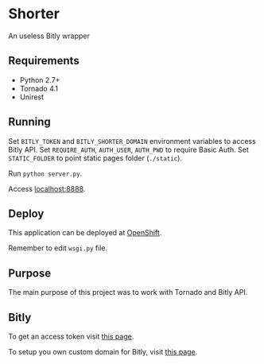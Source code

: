 # Shorter

An useless Bitly wrapper

## Requirements

- Python 2.7+
- Tornado 4.1
- Unirest

## Running

Set `BITLY_TOKEN` and `BITLY_SHORTER_DOMAIN` environment variables to access Bitly API.
Set `REQUIRE_AUTH`, `AUTH_USER`, `AUTH_PWD` to require Basic Auth.
Set `STATIC_FOLDER` to point static pages folder (`./static`).

Run `python server.py`.

Access [localhost:8888](http://localhost:8888).

## Deploy

This application can be deployed at [OpenShift](https://www.openshift.com/).

Remember to edit `wsgi.py` file.

## Purpose

The main purpose of this project was to work with Tornado and Bitly API.

## Bitly

To get an access token visit [this page](https://bitly.com/a/oauth_apps).

To setup you own custom domain for Bitly, visit [this page](https://bitly.com/a/settings/advanced).

